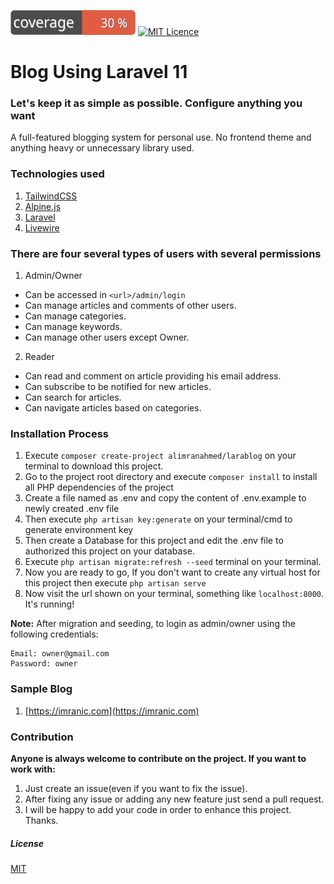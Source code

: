 [![Test Coverage](https://raw.githubusercontent.com/alimranahmed/LaraBlog/main/tests/coverage/badge-coverage.svg)](https://packagist.org/packages/alimranahmed/LaraBlog)
[![MIT Licence](https://badges.frapsoft.com/os/mit/mit.svg?v=103)](https://opensource.org/licenses/mit-license.php)


# Blog Using Laravel 11
### Let's keep it as simple as possible. Configure anything you want
A full-featured blogging system for personal use. No frontend theme and anything heavy or unnecessary library used.

### Technologies used
1. [TailwindCSS](https://tailwindcss.com)
2. [Alpine.js](https://alpinejs.dev)
3. [Laravel](https://laravel.com)
4. [Livewire](https://livewire.laravel.com)
 
### There are four several types of users with several permissions
1. Admin/Owner
  * Can be accessed in `<url>/admin/login`
  * Can manage articles and comments of other users.
  * Can manage categories.
  * Can manage keywords.
  * Can manage other users except Owner.
  
2. Reader
  * Can read and comment on article providing his email address.
  * Can subscribe to be notified for new articles.
  * Can search for articles.
  * Can navigate articles based on categories.

### Installation Process
1. Execute `composer create-project alimranahmed/larablog` on your terminal to download this project.
2. Go to the project root directory and execute `composer install` to install all PHP dependencies of the project
3. Create a file named as .env and copy the content of .env.example to newly created .env file 
4. Then execute `php artisan key:generate` on your terminal/cmd to generate environment key
5. Then create a Database for this project and edit the .env file to authorized this project on your database. 
6. Execute `php artisan migrate:refresh --seed` terminal on your terminal.
7. Now you are ready to go, If you don't want to create any virtual host for this project then execute
  `php artisan serve`
8. Now visit the url shown on your terminal, something like `localhost:8000`. It's running!


**Note:** After migration and seeding, to login as admin/owner using the following credentials:
```
Email: owner@gmail.com
Password: owner
```

### Sample Blog
1. [https://imranic.com](https://imranic.com)

### Contribution 
**Anyone is always welcome to contribute on the project. If you want to work with:**
1. Just create an issue(even if you want to fix the issue). 
2. After fixing any issue or adding any new feature just send a pull request.
3. I will be happy to add your code in order to enhance this project. 
Thanks.

##### License
[MIT](https://opensource.org/licenses/MIT)
